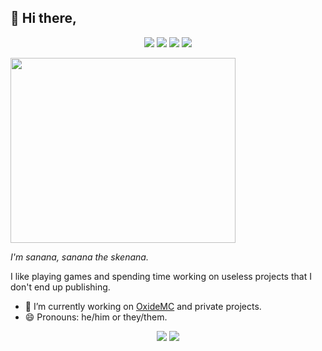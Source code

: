 ## 👋 Hi there,
<p align="center">
  <img src="https://img.shields.io/badge/preact-%23323330.svg?&style=for-the-badge&logo=react&logoColor=%2361DAFB"/>
  <img src="https://img.shields.io/badge/javascript%2Fnode.js-%23323330.svg?&style=for-the-badge&logo=javascript&logoColor=%23F7DF1E"/>
  <img src="https://img.shields.io/badge/rust-%23323330.svg?&style=for-the-badge&logo=rust&logoColor=%23A72145"/>
  <img src="https://img.shields.io/badge/shell-%23323330.svg?&style=for-the-badge&logo=gnu-bash&logoColor=white"/>
</p>

[<img src="https://theoddgarlic.js.org/img/github-readme/im-sanana.jpg" width="360" height="296"/>](https://github.com/theoddgarlic)

*I'm sanana, sanana the skenana.*

I like playing games and spending time working on useless projects that I don't end up publishing.

- 🔭 I’m currently working on [OxideMC](https://github.com/OxideMC/oxide-launcher) and private projects.
- 😄 Pronouns: he/him or they/them.

<p align="center">
  <a href="https://github.com/theoddgarlic"><img src="https://github-readme-stats.vercel.app/api?username=theoddgarlic"/></a>
  <a href="https://github.com/theoddgarlic"><img src="https://github-readme-stats.vercel.app/api/top-langs/?username=theoddgarlic&layout=compact"/></a>
</p>

<!--
**TheOddGarlic/TheOddGarlic** is a ✨ _special_ ✨ repository because its `README.md` (this file) appears on your GitHub profile.

Here are some ideas to get you started:

- 🔭 I’m currently working on ...
- 🌱 I’m currently learning ...
- 👯 I’m looking to collaborate on ...
- 🤔 I’m looking for help with ...
- 💬 Ask me about ...
- 📫 How to reach me: ...
- 😄 Pronouns: ...
- ⚡ Fun fact: ...
-->
